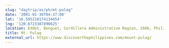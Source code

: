 ```yaml
---
slug: "daytrip/as/ph/mt-pulag"
date: '2001-01-30T04:37:00'
lat: '16.595210174134454'
lng: '120.8723387890625'
location: Eddet, Benguet, Cordillera Administrative Region, 2606, Philippines
title: Mt. Pulag
external_url: https://www.discoverthephilippines.com/mount-pulag/
---
```



